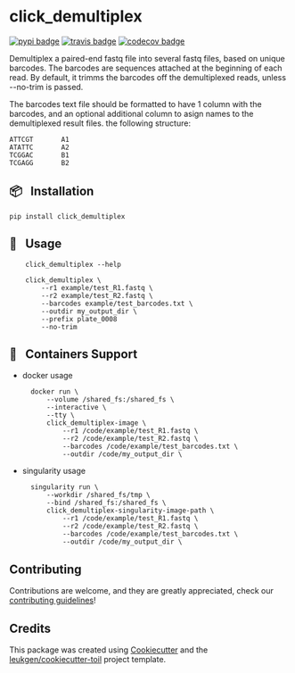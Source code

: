 # click_demultiplex

[![pypi badge][pypi_badge]][pypi_base]
[![travis badge][travis_badge]][travis_base]
[![codecov badge][codecov_badge]][codecov_base]

Demultiplex a paired-end fastq file into several fastq files,
based on unique barcodes.
The barcodes are sequences attached at the beginning of each read.
By default, it trimms the barcodes off the demultiplexed reads,
unless --no-trim is passed.

The barcodes text file should be formatted to have 1 column with
the barcodes, and an optional additional column to asign names to
the demultiplexed result files.  the following structure:

    ATTCGT       A1
    ATATTC       A2
    TCGGAC       B1
    TCGAGG       B2

## 📦 &nbsp; **Installation**

    pip install click_demultiplex

## 🍉 &nbsp; **Usage**

        click_demultiplex --help

        click_demultiplex \
            --r1 example/test_R1.fastq \
            --r2 example/test_R2.fastq \
            --barcodes example/test_barcodes.txt \
            --outdir my_output_dir \
            --prefix plate_0008
            --no-trim

## 🐳 &nbsp; **Containers Support**

* docker usage

        docker run \
            --volume /shared_fs:/shared_fs \
            --interactive \
            --tty \
            click_demultiplex-image \
                --r1 /code/example/test_R1.fastq \
                --r2 /code/example/test_R2.fastq \
                --barcodes /code/example/test_barcodes.txt \
                --outdir /code/my_output_dir \

* singularity usage

        singularity run \
            --workdir /shared_fs/tmp \
            --bind /shared_fs:/shared_fs \
            click_demultiplex-singularity-image-path \
                --r1 /code/example/test_R1.fastq \
                --r2 /code/example/test_R2.fastq \
                --barcodes /code/example/test_barcodes.txt \
                --outdir /code/my_output_dir \


## Contributing

Contributions are welcome, and they are greatly appreciated, check our [contributing guidelines](.github/CONTRIBUTING.md)!

## Credits

This package was created using [Cookiecutter] and the
[leukgen/cookiecutter-toil] project template.

<!-- References -->
[singularity]: http://singularity.lbl.gov/
[docker2singularity]: https://github.com/singularityware/docker2singularity
[cookiecutter]: https://github.com/audreyr/cookiecutter
[leukgen/cookiecutter-toil]: https://github.com/leukgen/cookiecutter-toil

<!-- Badges -->
[codecov_badge]: https://codecov.io/gh/juanesarango/click_demultiplex/branch/master/graph/badge.svg
[codecov_base]: https://codecov.io/gh/juanesarango/click_demultiplex
[pypi_badge]: https://img.shields.io/pypi/v/click_demultiplex.svg
[pypi_base]: https://pypi.python.org/pypi/click_demultiplex
[travis_badge]: https://img.shields.io/travis/juanesarango/click_demultiplex.svg
[travis_base]: https://travis-ci.org/juanesarango/click_demultiplex

